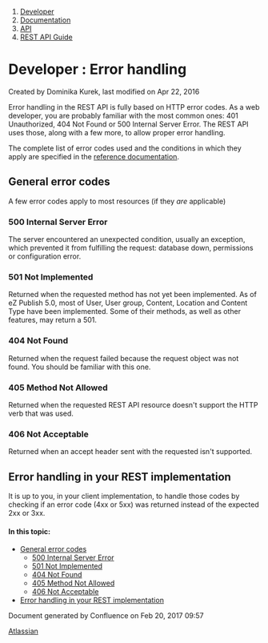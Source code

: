1.  [Developer](index.html)
2.  [Documentation](Documentation_31429504.html)
3.  [API](API_31429524.html)
4.  [REST API Guide](REST-API-Guide_31430286.html)

#  Developer : Error handling 

Created by Dominika Kurek, last modified on Apr 22, 2016

Error handling in the REST API is fully based on HTTP error codes. As a web developer, you are probably familiar with the most common ones: 401 Unauthorized, 404 Not Found or 500 Internal Server Error. The REST API uses those, along with a few more, to allow proper error handling.

The complete list of error codes used and the conditions in which they apply are specified in the [reference documentation](https://github.com/ezsystems/ezpublish-kernel/blob/master/doc/specifications/rest/REST-API-V2.rst).

## General error codes

A few error codes apply to most resources (if they *are* applicable)

### 500 Internal Server Error

The server encountered an unexpected condition, usually an exception, which prevented it from fulfilling the request: database down, permissions or configuration error.

### 501 Not Implemented

Returned when the requested method has not yet been implemented. As of eZ Publish 5.0, most of User, User group, Content, Location and Content Type have been implemented. Some of their methods, as well as other features, may return a 501.

### 404 Not Found

Returned when the request failed because the request object was not found. You should be familiar with this one.

### 405 Method Not Allowed

Returned when the requested REST API resource doesn't support the HTTP verb that was used.

### 406 Not Acceptable

Returned when an accept header sent with the requested isn't supported.

## Error handling in your REST implementation

It is up to you, in your client implementation, to handle those codes by checking if an error code (4xx or 5xx) was returned instead of the expected 2xx or 3xx.

#### In this topic:

-   [General error codes](#Errorhandling-Generalerrorcodes)
    -   [500 Internal Server Error](#Errorhandling-500InternalServerError)
    -   [501 Not Implemented](#Errorhandling-501NotImplemented)
    -   [404 Not Found](#Errorhandling-404NotFound)
    -   [405 Method Not Allowed](#Errorhandling-405MethodNotAllowed)
    -   [406 Not Acceptable](#Errorhandling-406NotAcceptable)
-   [Error handling in your REST implementation](#Errorhandling-ErrorhandlinginyourRESTimplementation)

Document generated by Confluence on Feb 20, 2017 09:57

[Atlassian](http://www.atlassian.com/)


